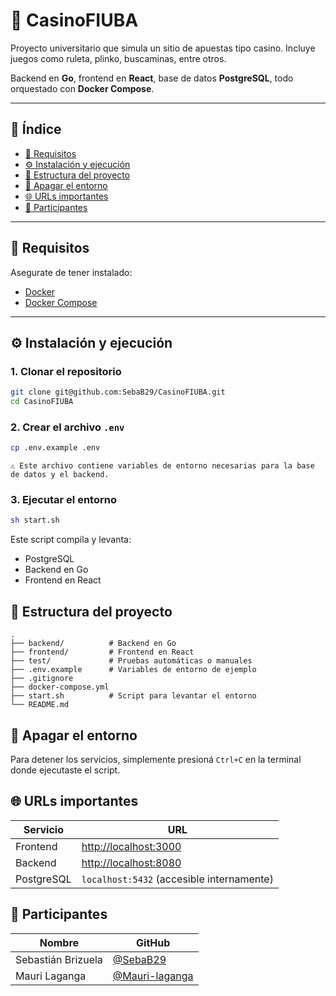 # 🎰 CasinoFIUBA

Proyecto universitario que simula un sitio de apuestas tipo casino. Incluye juegos como ruleta, plinko, buscaminas, entre otros. 

Backend en **Go**, frontend en **React**, base de datos **PostgreSQL**, todo orquestado con **Docker Compose**.

---

## 📑 Índice

- [🚀 Requisitos](#-requisitos)
- [⚙️ Instalación y ejecución](#️-instalación-y-ejecución)
- [📁 Estructura del proyecto](#-estructura-del-proyecto)
- [🧼 Apagar el entorno](#-apagar-el-entorno)
- [🌐 URLs importantes](#-urls-importantes)
- [👥 Participantes](#-participantes)

---

## 🚀 Requisitos

Asegurate de tener instalado:

- [Docker](https://www.docker.com/)
- [Docker Compose](https://docs.docker.com/compose/)

---

## ⚙️ Instalación y ejecución

### 1. Clonar el repositorio

```bash
git clone git@github.com:SebaB29/CasinoFIUBA.git
cd CasinoFIUBA
```

### 2. Crear el archivo `.env`

```bash
cp .env.example .env
```
`⚠️ Este archivo contiene variables de entorno necesarias para la base de datos y el backend.`

### 3. Ejecutar el entorno

```bash
sh start.sh
```

Este script compila y levanta:
* PostgreSQL
* Backend en Go
* Frontend en React

## 📁 Estructura del proyecto
```
.
├── backend/          # Backend en Go
├── frontend/         # Frontend en React
├── test/             # Pruebas automáticas o manuales
├── .env.example      # Variables de entorno de ejemplo
├── .gitignore
├── docker-compose.yml
├── start.sh          # Script para levantar el entorno
└── README.md
```

## 🧼 Apagar el entorno
Para detener los servicios, simplemente presioná `Ctrl+C` en la terminal donde ejecutaste el script.

## 🌐 URLs importantes
| Servicio   | URL                                            |
| ---------- | ---------------------------------------------- |
| Frontend   | [http://localhost:3000](http://localhost:3000) |
| Backend    | [http://localhost:8080](http://localhost:8080) |
| PostgreSQL | `localhost:5432` (accesible internamente)      |

## 👥 Participantes
| Nombre             | GitHub                                             |
| ------------------ | -------------------------------------------------- |
| Sebastián Brizuela | [@SebaB29](https://github.com/SebaB29)             |
| Mauri Laganga      | [@Mauri-laganga](https://github.com/Mauri-laganga) |
